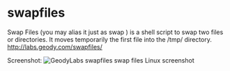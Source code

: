 # swapfiles

Swap Files (you may alias it just as swap ) is a shell script to swap two files or directories. It moves temporarily the first file into the /tmp/ directory. http://labs.geody.com/swapfiles/

Screenshot:
<img src="http://i.imgur.com/GNULhAb.png" alt="GeodyLabs swapfiles swap files Linux screenshot" />
